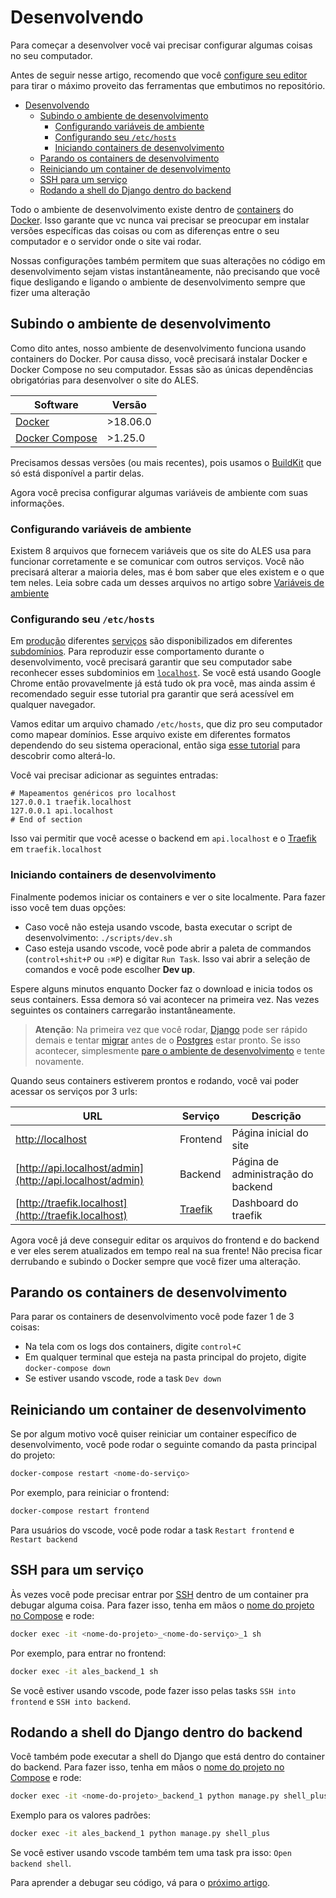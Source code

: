 # Desenvolvendo

Para começar a desenvolver você vai precisar configurar algumas coisas no seu computador.

Antes de seguir nesse artigo, recomendo que você [configure seu editor](editor.md) para tirar o máximo proveito das ferramentas que embutimos no repositório.

- [Desenvolvendo](#desenvolvendo)
  - [Subindo o ambiente de desenvolvimento](#subindo-o-ambiente-de-desenvolvimento)
    - [Configurando variáveis de ambiente](#configurando-vari%c3%a1veis-de-ambiente)
    - [Configurando seu `/etc/hosts`](#configurando-seu-etchosts)
    - [Iniciando containers de desenvolvimento](#iniciando-containers-de-desenvolvimento)
  - [Parando os containers de desenvolvimento](#parando-os-containers-de-desenvolvimento)
  - [Reiniciando um container de desenvolvimento](#reiniciando-um-container-de-desenvolvimento)
  - [SSH para um serviço](#ssh-para-um-servi%c3%a7o)
  - [Rodando a shell do Django dentro do backend](#rodando-a-shell-do-django-dentro-do-backend)

Todo o ambiente de desenvolvimento existe dentro de [containers](conceitos.md#containers) do [Docker](conceitos.md#docker). Isso garante que vc nunca vai precisar se preocupar em instalar versões específicas das coisas ou com as diferenças entre o seu computador e o servidor onde o site vai rodar.

Nossas configurações também permitem que suas alterações no código em desenvolvimento sejam vistas instantâneamente, não precisando que você fique desligando e ligando o ambiente de desenvolvimento sempre que fizer uma alteração

## Subindo o ambiente de desenvolvimento

Como dito antes, nosso ambiente de desenvolvimento funciona usando containers do Docker. Por causa disso, você precisará instalar Docker e Docker Compose no seu computador. Essas são as únicas dependências obrigatórias para desenvolver o site do ALES.

| Software                                                   | Versão   |
| ---------------------------------------------------------- | -------- |
| [Docker](https://docs.docker.com/install/)                 | >18.06.0 |
| [Docker Compose](https://docs.docker.com/compose/install/) | >1.25.0  |

Precisamos dessas versões (ou mais recentes), pois usamos o [BuildKit](conceitos.md#buildkit) que só está disponível a partir delas.  

Agora você precisa configurar algumas variáveis de ambiente com suas informações.

### Configurando variáveis de ambiente

Existem 8 arquivos que fornecem variáveis que os site do ALES usa para funcionar corretamente e se comunicar com outros serviços. Você não precisará alterar a maioria deles, mas é bom saber que eles existem e o que tem neles. Leia sobre cada um desses arquivos no artigo sobre [Variáveis de ambiente](variaveis_de_ambiente.md)

### Configurando seu `/etc/hosts`
Em [produção](conceitos.md#produ%c3%a7%c3%a3o) diferentes [serviços](conceitos.md#servi%c3%a7os) são disponibilizados em diferentes [subdomínios](conceitos.md#subdom%c3%adnios). Para reproduzir esse comportamento durante o desenvolvimento, você precisará garantir que seu computador sabe reconhecer esses subdominios em [`localhost`](conceitos.md#localhost). Se você está usando Google Chrome então provavelmente já está tudo ok pra você, mas ainda assim é recomendado seguir esse tutorial pra garantir que será acessível em qualquer navegador.

Vamos editar um arquivo chamado `/etc/hosts`, que diz pro seu computador como mapear domínios. Esse arquivo existe em diferentes formatos dependendo do seu sistema operacional, então siga [esse tutorial](https://www.howtogeek.com/howto/27350/beginner-geek-how-to-edit-your-hosts-file/) para descobrir como alterá-lo.

Você vai precisar adicionar as seguintes entradas:

```
# Mapeamentos genéricos pro localhost
127.0.0.1 traefik.localhost
127.0.0.1 api.localhost
# End of section
```

Isso vai permitir que você acesse o backend em `api.localhost` e o [Traefik](conceitos.md#traefik) em `traefik.localhost`

### Iniciando containers de desenvolvimento

Finalmente podemos iniciar os containers e ver o site localmente. Para fazer isso você tem duas opções:

- Caso você não esteja usando vscode, basta executar o script de desenvolvimento: `./scripts/dev.sh`
- Caso esteja usando vscode, você pode abrir a paleta de commandos (`control+shit+P` ou `⇧⌘P`) e digitar `Run Task`. Isso vai abrir a seleção de comandos e você pode escolher **Dev up**.

Espere alguns minutos enquanto Docker faz o download e inicia todos os seus containers. Essa demora só vai acontecer na primeira vez. Nas vezes seguintes os containers carregarão instantâneamente.

> **Atenção**: Na primeira vez que você rodar, [Django](conceitos.md#django) pode ser rápido demais e tentar [migrar](conceitos.md#migrar-banco-de-dados) antes de o [Postgres](conceitos.md#postgres) estar pronto. Se isso acontecer, simplesmente [pare o ambiente de desenvolvimento](#parando-os-containers-de-desenvolvimento) e tente novamente.

Quando seus containers estiverem prontos e rodando, você vai poder acessar os serviços por 3 urls:

| URL                                                      | Serviço             | Descrição                          |
| -------------------------------------------------------- | ------------------- | ---------------------------------- |
| [http://localhost](http://localhost)                     | Frontend            | Página inicial do site             |
| [http://api.localhost/admin](http://api.localhost/admin) | Backend             | Página de administração do backend |
| [http://traefik.localhost](http://traefik.localhost)     | [Traefik](#traefik) | Dashboard do traefik               |

Agora você já deve conseguir editar os arquivos do frontend e do backend e ver eles serem atualizados em tempo real na sua frente! Não precisa ficar derrubando e subindo o Docker sempre que você fizer uma alteração.

## Parando os containers de desenvolvimento
Para parar os containers de desenvolvimento você pode fazer 1 de 3 coisas:

- Na tela com os logs dos containers, digite `control+C`
- Em qualquer terminal que esteja na pasta principal do projeto, digite `docker-compose down`
- Se estiver usando vscode, rode a task `Dev down`

## Reiniciando um container de desenvolvimento
Se por algum motivo você quiser reiniciar um container específico de desenvolvimento, você pode rodar o seguinte comando da pasta principal do projeto:
```bash
docker-compose restart <nome-do-serviço>
```

Por exemplo, para reiniciar o frontend:
```bash
docker-compose restart frontend
```

Para usuários do vscode, você pode rodar a task `Restart frontend` e `Restart backend`

## SSH para um serviço
Às vezes você pode precisar entrar por [SSH](#ssh) dentro de um container pra debugar alguma coisa. Para fazer isso, tenha em mãos o [nome do projeto no Compose](#composeprojectname) e rode:
```bash
docker exec -it <nome-do-projeto>_<nome-do-serviço>_1 sh
```
Por exemplo, para entrar no frontend:
```bash
docker exec -it ales_backend_1 sh
```

Se você estiver usando vscode, pode fazer isso pelas tasks `SSH into frontend` e `SSH into backend`.

## Rodando a shell do Django dentro do backend
Você também pode executar a shell do Django que está dentro do container do backend. Para fazer isso, tenha em mãos o [nome do projeto no Compose](#composeprojectname) e rode:
```bash
docker exec -it <nome-do-projeto>_backend_1 python manage.py shell_plus
```
Exemplo para os valores padrões:
```bash
docker exec -it ales_backend_1 python manage.py shell_plus
```

Se você estiver usando vscode também tem uma task pra isso: `Open backend shell`.

Para aprender a debugar seu código, vá para o [próximo artigo](debugando.md).
